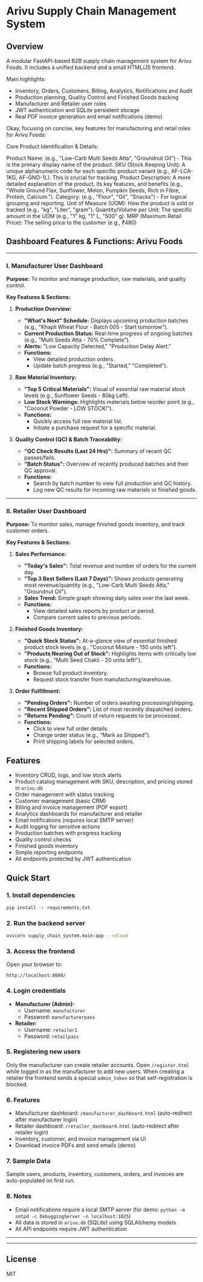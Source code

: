 # Arivu Supply Chain Management System

## Overview
A modular FastAPI-based B2B supply chain management system for Arivu Foods. It
includes a unified backend and a small HTML/JS frontend.

Main highlights:
- Inventory, Orders, Customers, Billing, Analytics, Notifications and Audit
- Production planning, Quality Control and Finished Goods tracking
- Manufacturer and Retailer user roles
- JWT authentication and SQLite persistent storage
- Real PDF invoice generation and email notifications (demo)

Okay, focusing on concise, key features for manufacturing and retail roles for Arivu Foods:

Core Product Identification & Details:

Product Name: (e.g., "Low-Carb Multi Seeds Atta", "Groundnut Oil") - This is the primary display name of the product.
SKU (Stock Keeping Unit): A unique alphanumeric code for each specific product variant (e.g., AF-LCA-1KG, AF-GNO-1L). This is crucial for tracking.
Product Description: A more detailed explanation of the product, its key features, and benefits (e.g., "Whole Ground Flax, Sunflower, Melon, Pumpkin Seeds; Rich in Fibre, Protein, Calcium.").
Category: (e.g., "Flour", "Oil", "Snacks") - For logical grouping and reporting.
Unit of Measure (UOM): How the product is sold or tracked (e.g., "kg", "Liter", "gram").
Quantity/Volume per Unit: The specific amount in the UOM (e.g., "1" kg, "1" L, "500" g).
MRP (Maximum Retail Price): The selling price to the customer (e.g., ₹480)

## Dashboard Features & Functions: Arivu Foods

---

### I. Manufacturer User Dashboard

**Purpose:** To monitor and manage production, raw materials, and quality control.

**Key Features & Sections:**

1.  **Production Overview:**
    * **"What's Next" Schedule:** Displays upcoming production batches (e.g., "Khapli Wheat Flour - Batch 005 - Start tomorrow").
    * **Current Production Status:** Real-time progress of ongoing batches (e.g., "Multi Seeds Atta - 70% Complete").
    * **Alerts:** "Low Capacity Detected," "Production Delay Alert."
    * **Functions:**
        * View detailed production orders.
        * Update batch progress (e.g., "Started," "Completed").

2.  **Raw Material Inventory:**
    * **"Top 5 Critical Materials":** Visual of essential raw material stock levels (e.g., Sunflower Seeds - 80kg Left).
    * **Low Stock Warnings:** Highlights materials below reorder point (e.g., "Coconut Powder - LOW STOCK!").
    * **Functions:**
        * Quickly access full raw material list.
        * Initiate a purchase request for a specific material.

3.  **Quality Control (QC) & Batch Traceability:**
    * **"QC Check Results (Last 24 Hrs)":** Summary of recent QC passes/fails.
    * **"Batch Status":** Overview of recently produced batches and their QC approval.
    * **Functions:**
        * Search by batch number to view full production and QC history.
        * Log new QC results for incoming raw materials or finished goods.

---

### II. Retailer User Dashboard

**Purpose:** To monitor sales, manage finished goods inventory, and track customer orders.

**Key Features & Sections:**

1.  **Sales Performance:**
    * **"Today's Sales":** Total revenue and number of orders for the current day.
    * **"Top 3 Best Sellers (Last 7 Days)":** Shows products generating most revenue/quantity (e.g., "Low-Carb Multi Seeds Atta," "Groundnut Oil").
    * **Sales Trend:** Simple graph showing daily sales over the last week.
    * **Functions:**
        * View detailed sales reports by product or period.
        * Compare current sales to previous periods.

2.  **Finished Goods Inventory:**
    * **"Quick Stock Status":** At-a-glance view of essential finished product stock levels (e.g., "Coconut Mixture - 150 units left").
    * **"Products Nearing Out of Stock":** Highlights items with critically low stock (e.g., "Multi Seed Chakli - 20 units left!").
    * **Functions:**
        * Browse full product inventory.
        * Request stock transfer from manufacturing/warehouse.

3.  **Order Fulfillment:**
    * **"Pending Orders":** Number of orders awaiting processing/shipping.
    * **"Recent Shipped Orders":** List of most recently dispatched orders.
    * **"Returns Pending":** Count of return requests to be processed.
    * **Functions:**
        * Click to view full order details.
        * Change order status (e.g., "Mark as Shipped").
        * Print shipping labels for selected orders.

## Features
- Inventory CRUD, logs, and low stock alerts
- Product catalog management with SKU, description, and pricing stored in `arivu.db`
- Order management with status tracking
- Customer management (basic CRM)
- Billing and invoice management (PDF export)
- Analytics dashboards for manufacturer and retailer
- Email notifications (requires local SMTP server)
- Audit logging for sensitive actions
- Production batches with progress tracking
- Quality control checks
- Finished goods inventory
- Simple reporting endpoints
- All endpoints protected by JWT authentication

## Quick Start

### 1. Install dependencies
```bash
pip install -r requirements.txt
```

### 2. Run the backend server
```bash
uvicorn supply_chain_system.main:app --reload
```

### 3. Access the frontend
Open your browser to:
```
http://localhost:8000/
```

### 4. Login credentials
- **Manufacturer (Admin):**
  - Username: `manufacturer`
  - Password: `manufacturerpass`
- **Retailer:**
  - Username: `retailer1`
  - Password: `retailpass`

### 5. Registering new users
Only the manufacturer can create retailer accounts. Open `/register.html` while logged in as
the manufacturer to add new users. When creating a retailer the frontend sends a special
`admin_token` so that self-registration is blocked.

### 6. Features
 - Manufacturer dashboard: `/manufacturer_dashboard.html` (auto-redirect after manufacturer login)
- Retailer dashboard: `/retailer_dashboard.html` (auto-redirect after retailer login)
- Inventory, customer, and invoice management via UI
- Download invoice PDFs and send emails (demo)

### 7. Sample Data
Sample users, products, inventory, customers, orders, and invoices are auto-populated on first run.

### 8. Notes
- Email notifications require a local SMTP server (for demo: `python -m smtpd -c DebuggingServer -n localhost:1025`)
- All data is stored in `arivu.db` (SQLite) using SQLAlchemy models
- All API endpoints require JWT authentication

---


---

## License
MIT
